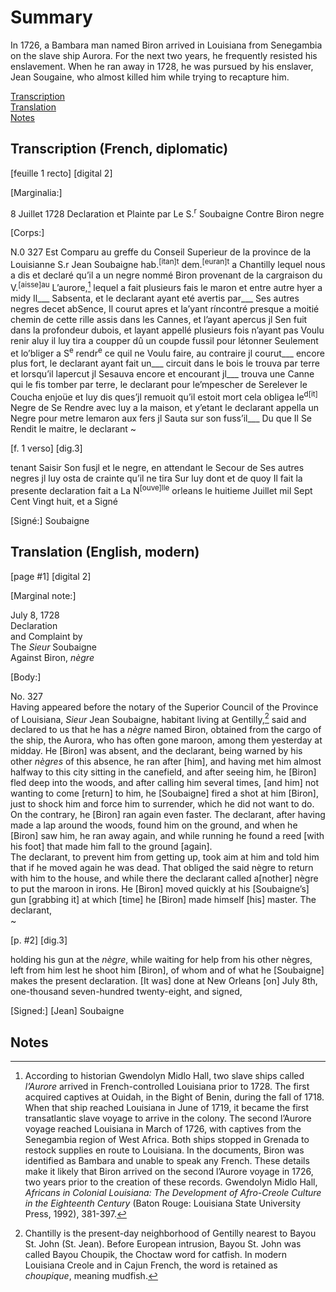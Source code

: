 # Summary  
In 1726, a Bambara man named Biron arrived in Louisiana from Senegambia on the slave ship Aurora. For the next two years, he frequently resisted his enslavement. When he ran away in 1728, he was pursued by his enslaver, Jean Sougaine, who almost killed him while trying to recapture him.  
  
[Transcription](#transcription-french-diplomatic)  
[Translation](#translation-english-modern)  
[Notes](#notes)  
  
## Transcription (French, diplomatic)

[feuille 1 recto] [digital 2]


[Marginalia:] 

8 Juillet 1728
Declaration
et Plainte par
Le S.<sup>r</sup> Soubaigne
Contre Biron negre


[Corps:]

N.0 327
Est Comparu au greffe du Conseil Superieur
de la province de la Louisianne S.r Jean Soubaigne
hab.<sup>[itan]t</sup> dem.<sup>[euran]t</sup> a Chantilly lequel nous a dis et declaré 
qu’il a un negre nommé Biron provenant de la
cargraison du V.<sup>[aisse]au</sup> L’aurore,[^i] lequel a fait plusieurs 
fais le maron et entre autre hyer a midy Il___
Sabsenta, et le declarant ayant eté avertis par___
Ses autres negres decet abSence, Il courut apres
et la’yant ríncontré presque a moitié chemin de
cette rille assis dans les Cannes, et l’ayant apercus 
jl Sen fuit dans la profondeur dubois, et layant 
appellé plusieurs fois n’ayant pas Voulu renir
aluy il luy tira a coupper dû un coupde fussil 
pour létonner Seulement et lo’bliger a S<sup>e</sup> rendr<sup>e</sup> 
ce quil ne Voulu faire, au contraire jl courut___
encore plus fort, le declarant ayant fait un___ 
circuit dans le bois le trouva par terre et lorsqu’il 
lapercut jl Sesauva encore et encourant jl___ 
trouva une Canne qui le fis tomber par terre,
le declarant pour le’mpescher de Serelever
le Coucha enjoüe et luy dis ques’jl remuoit 
qu’il estoit mort cela obligea le<sup>d[it]</sup> Negre
de Se Rendre avec luy a la maison, et y’etant
le declarant appella un Negre pour metre
lemaron aux fers jl Sauta sur son fuss’il___
Du que Il Se Rendit le maitre, le declarant
~


[f. 1 verso] [dig.3]


tenant Saisir Son fusjl et le negre, en attendant 
le Secour de Ses autres negres jl luy osta de
crainte qu’il ne tira Sur luy dont et de quoy
Il fait la presente declaration fait a 
La N<sup>[ouve]lle</sup> orleans le huitieme Juillet mil 
Sept Cent Vingt huit, et a Signé

[Signé:] Soubaigne 


## Translation (English, modern)  
    
  
[page #1] [digital 2]  
  
  
[Marginal note:]   
  
July 8, 1728  
Declaration  
and Complaint by  
The *Sieur* Soubaigne  
Against Biron, *nègre*  
  
[Body:]  
    
No. 327  
Having appeared before the notary of the Superior Council of the Province of Louisiana, *Sieur* Jean Soubaigne, habitant living at Gentilly,[^ii] said and declared to us that he has a *nègre* named Biron, obtained from  the cargo of the ship, the Aurora, who has often gone maroon, among them yesterday at midday. He [Biron] was absent, and the declarant, being warned by his other *nègres* of this absence, he ran after [him], and having met him almost halfway to this city sitting in the canefield, and after seeing him, he [Biron] fled deep into the woods, and after calling him several times, [and him] not wanting to come [return] to him, he [Soubaigne] fired a shot at him [Biron], just to shock him and force him to surrender, which he did not want to do. On the contrary, he [Biron] ran again even faster. The declarant, after having made a lap around the woods, found him on the ground, and when he [Biron] saw him, he ran away again, and while running he found a reed [with his foot] that made him fall to the ground [again].    
The declarant, to prevent him from getting up, took aim at him and told him that if he moved again he was dead. That obliged the said nègre to return with him to the house, and while there the declarant called a[nother] nègre to put the maroon in irons. He [Biron] moved quickly at his [Soubaigne’s] gun [grabbing it] at which [time] he [Biron] made himself [his] master. The declarant,  
~  
  
  
[p. #2] [dig.3]  
  
  
holding his gun at the *nègre*, while waiting for help from his other nègres, left from him lest he shoot him [Biron], of whom and of what he [Soubaigne] makes the present declaration. [It was] done at New Orleans [on] July 8th, one-thousand seven-hundred twenty-eight, and signed,  
  
[Signed:] [Jean] Soubaigne  
  
  
## Notes  
  
[^i]: According to historian Gwendolyn Midlo Hall, two slave ships called *l’Aurore* arrived in French-controlled Louisiana prior to 1728. The first acquired captives at Ouidah, in the Bight of Benin, during the fall of 1718. When that ship reached Louisiana in June of 1719, it became the first transatlantic slave voyage to arrive in the colony. The second l’Aurore voyage reached Louisiana in March of 1726, with captives from the Senegambia region of West Africa. Both ships stopped in Grenada to restock supplies en route to Louisiana. In the documents, Biron was identified as Bambara and unable to speak any French. These details make it likely that Biron arrived on the second l’Aurore voyage in 1726, two years prior to the creation of these records. Gwendolyn Midlo Hall, *Africans in Colonial Louisiana: The Development of Afro-Creole Culture in the Eighteenth Century* (Baton Rouge: Louisiana State University Press, 1992), 381-397.
  
[^ii]: Chantilly is the present-day neighborhood of Gentilly nearest to Bayou St. John (St. Jean). Before European intrusion, Bayou St. John was called Bayou Choupik, the Choctaw word for catfish. In modern Louisiana Creole and in Cajun French, the word is retained as *choupique*, meaning mudfish. 
